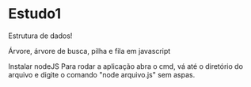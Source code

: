 # Estudo1

Estrutura de dados!

Árvore, árvore de busca, pilha e fila em javascript

Instalar nodeJS 
Para rodar a aplicação abra o cmd, vá até o diretório do arquivo e digite o comando "node arquivo.js" sem aspas.
